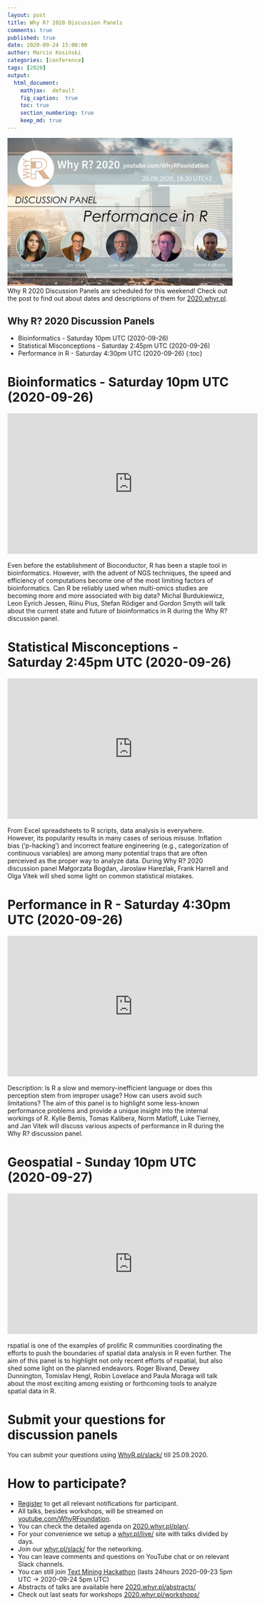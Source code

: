 ```yaml
---
layout: post
title: Why R? 2020 Discussion Panels
comments: true
published: true
date: 2020-09-24 15:00:00
author: Marcin Kosiński
categories: [conference]
tags: [2020]
output:
  html_document:
    mathjax:  default
    fig_caption:  true
    toc: true
    section_numbering: true
    keep_md: true
---
```


<img src="/images/fulls/whyr2020/panels/performance.jp" class="fit image"> Why R 2020 Discussion Panels are scheduled for this weekend! Check out the post to find out about dates and descriptions of them for [2020.whyr.pl](https://2020.whyr.pl).

## Why R? 2020 Discussion Panels

* Bioinformatics - Saturday 10pm UTC (2020-09-26)
* Statistical Misconceptions - Saturday 2:45pm UTC (2020-09-26)
* Performance in R - Saturday 4:30pm UTC (2020-09-26)
{:toc}

# Bioinformatics - Saturday 10pm UTC (2020-09-26)

<iframe width="560" height="315" src="https://www.youtube.com/embed/8AJPF4SM_AI" frameborder="0" allow="accelerometer; autoplay; clipboard-write; encrypted-media; gyroscope; picture-in-picture" allowfullscreen></iframe>

Even before the establishment of Bioconductor, R has been a staple tool in bioinformatics. However, with the advent of NGS techniques, the speed and efficiency of computations become one of the most limiting factors of bioinformatics. Can R be reliably used when multi-omics studies are becoming more and more associated with big data? Michal Burdukiewicz, Leon Eyrich Jessen, Riinu Pius, Stefan Rödiger and Gordon Smyth will talk about the current state and future of bioinformatics in R during the Why R? discussion panel.


# Statistical Misconceptions - Saturday 2:45pm UTC (2020-09-26)

<iframe width="560" height="315" src="https://www.youtube.com/embed/nNwwebs6qjU" frameborder="0" allow="accelerometer; autoplay; clipboard-write; encrypted-media; gyroscope; picture-in-picture" allowfullscreen></iframe>

From Excel spreadsheets to R scripts, data analysis is everywhere. However, its popularity results in many cases of serious misuse. Inflation bias (‘p-hacking’) and incorrect feature engineering (e.g., categorization of continuous variables) are among many potential traps that are often perceived as the proper way to analyze data. During Why R? 2020 discussion panel Małgorzata Bogdan, Jaroslaw Harezlak, Frank Harrell and Olga Vitek will shed some light on common statistical mistakes.

# Performance in R - Saturday 4:30pm UTC (2020-09-26)

<iframe width="560" height="315" src="https://www.youtube.com/embed/uiEhmKN1RJo" frameborder="0" allow="accelerometer; autoplay; clipboard-write; encrypted-media; gyroscope; picture-in-picture" allowfullscreen></iframe>

Description: Is R a slow and memory-inefficient language or does this perception stem from improper usage? How can users avoid such limitations? The aim of this panel is to highlight some less-known performance problems and provide a unique insight into the internal workings of R. Kylie Bemis, Tomas Kalibera, Norm Matloff, Luke Tierney, and Jan Vitek will discuss various aspects of performance in R during the Why R? discussion panel.

# Geospatial - Sunday 10pm UTC (2020-09-27)

<iframe width="560" height="315" src="https://www.youtube.com/embed/_HBpzbbUVgc" frameborder="0" allow="accelerometer; autoplay; clipboard-write; encrypted-media; gyroscope; picture-in-picture" allowfullscreen></iframe>

rspatial is one of the examples of prolific R communities coordinating the efforts to push the boundaries of spatial data analysis in R even further. The aim of this panel is to highlight not only recent efforts of rspatial, but also shed some light on the planned endeavors. Roger Bivand, Dewey Dunnington, Tomislav Hengl, Robin Lovelace and Paula Moraga will talk about the most exciting among existing or forthcoming tools to analyze spatial data in R. 

# Submit your questions for discussion panels

You can submit your questions using [WhyR.pl/slack/](http://WhyR.pl/slack/) till 25.09.2020.



# How to participate?

- [Register](https://2020.whyr.pl/register/) to get all relevant notifications for participant.
- All talks, besides workshops, will be streamed on [youtube.com/WhyRFoundation](http://youtube.com/WhyRFoundation).
- You can check the detailed agenda on [2020.whyr.pl/plan/](https://2020.whyr.pl/plan/).
- For your convenience we setup a [whyr.pl/live/](http://whyr.pl/live/) site with talks divided by days.
- Join our [whyr.pl/slack/](http://whyr.pl/slack/) for the networking.
- You can leave comments and questions on YouTube chat or on relevant Slack channels.
- You can still join [Text Mining Hackathon](https://2020.whyr.pl/hackathon/) (lasts 24hours 2020-09-23 5pm UTC -> 2020-09-24 5pm UTC)
- Abstracts of talks are available here [2020.whyr.pl/abstracts/](https://2020.whyr.pl/abstracts/)
- Check out last seats for workshops [2020.whyr.pl/workshops/](https://2020.whyr.pl/workshops/)
